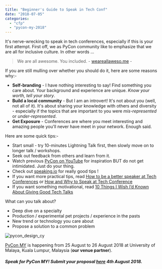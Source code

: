 ```yaml
---
title: "Beginner's Guide to Speak in Tech Conf"
date: "2018-07-05"
categories:
  - "cfp"
  - "pycon-my-2018"
---
```


It's nerve-wrecking to speak in tech conferences, especially if this is your first attempt. First off, we as PyCon community like to emphasize that we are all for inclusive culture. In other words ...

> We are all awesome. You included. - [weareallaweso.me](http://weareallaweso.me/) -

If you are still mulling over whether you should do it, here are some reasons why:-

- **Self-branding** - I have nothing interesting to say! Find something you care about. Your background and experience are unique. _Know your worth, tell your story_.
- **Build a local community** - But I am an introvert! It's not about you (well, not all of it). It's about sharing your knowledge with others and diversity - especially if the topics that are important to you were _mis-represented_ or _under-represented_.
- **Get Exposure** - Conferences are where you meet interesting and amazing people you'll never have meet in your network. Enough said.

Here are some quick tips:-

- Start small - try 10-minutes Lightning Talk first, then slowly move on to longer talk / workshops.
- Seek out feedback from others and learn from it.
- Watch previous [PyCon on YouTube](https://www.youtube.com/channel/UCsX05-2sVSH7Nx3zuk3NYuQ) for inspiration BUT do not get intimidated. Just do your thing.
- Check out [speaking.io](https://speaking.io/) for really good tips !
- If you want more practical tips, read [How to be a better speaker at Tech Conferences](https://medium.com/@nickheiner/how-to-be-a-better-speaker-at-tech-conferences-c441abc8d28b) or [How and Why to Speak at Tech Conference](https://hackernoon.com/how-and-why-to-speak-at-tech-conferences-1d50a3f548e0)
- If you want something motivational, read [10 Things I Wish I’d Known About Giving Good Tech Talks](http://marcgrabanski.com/tech-talks/)

What can you talk about?

- Deep dive on a specialty
- Production / experimental pet projects / experience in the pasts
- New trend or technology you care about
- Propose a solution to a common problem

![pycon_design_cy](/archived-images/pycon_design_cy.jpg)

[PyCon MY](http://pycon-my-2018.peatix.com) is happening from 25 August to 26 August 2018 at University of Malaya, Kuala Lumpur, Malaysia (**our venue partner**).

##### Speak for PyCon MY! Submit your proposal [here](https://www.papercall.io/pycon-my2018) 4th August 2018.
